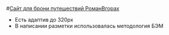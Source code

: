 #[Сайт для брони путешествий РоманВгорах](https://roma3928.github.io/mountains-html/)

<ul>
<li>Есть адаптив до 320px</li>
<li>В написании разметки использовалась методология БЭМ</li>
</ul>


